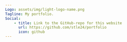 ```yaml
---
Logo: assets/img/light-logo-name.png
Tagline: My portfolio.
Social:
    - title: Link to the GitHub-repo for this website
      url: https://github.com/stle24/portfolio
      icon: github
---
```

